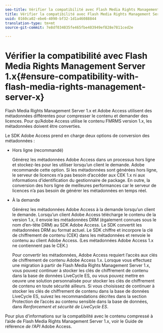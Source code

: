 ```yaml
---
seo-title: Vérifier la compatibilité avec Flash Media Rights Management Server 1.x
title: Vérifier la compatibilité avec Flash Media Rights Management Server 1.x
uuid: 0160ca02-ebe6-4090-bf32-1d1a46088844
translation-type: tm+mt
source-git-commit: 7e8df034035fe465fbe403949ef828e7811ced2e

---
```



# Vérifier la compatibilité avec Flash Media Rights Management Server 1.x{#ensure-compatibility-with-flash-media-rights-management-server-x}

Flash Media Rights Management Server 1.x et Adobe Access utilisent des métadonnées différentes pour compresser le contenu et demander des licences. Pour qu’Adobe Access utilise le contenu FMRMS version 1.x, les métadonnées doivent être converties.

Le SDK Adobe Access prend en charge deux options de conversion des métadonnées :

* Hors ligne (recommandé)

   Générez les métadonnées Adobe Access dans un processus hors ligne et stockez-les pour les utiliser lorsqu’un client le demande. Adobe recommande cette option. Si les métadonnées sont générées hors ligne, le serveur de licences n’a pas besoin d’accéder aux CEK 1.x ni aux informations d’identification du gestionnaire de package. En outre, la conversion des  hors ligne  de meilleures performances car le serveur de licences n’a pas besoin de générer les métadonnées en temps réel.

* À la demande

   Générez les métadonnées Adobe Access à la demande lorsqu’un client le demande. Lorsqu’un client Adobe Access télécharge le contenu de la version 1.x, il envoie les métadonnées DRM (également connues sous le nom d’en-tête DRM) au SDK Adobe Access. Le SDK convertit les métadonnées DRM au format actuel. Le SDK chiffre et incorpore la clé de chiffrement de contenu (CEK) dans les métadonnées et renvoie le contenu au client Adobe Access. (Les métadonnées Adobe Access 1.x ne contiennent pas le CEK.)

   Pour convertir les métadonnées, Adobe Access requiert l’accès aux clés de chiffrement de contenu Adobe Access 1.x. Lorsque vous effectuez une migration à partir de Flash Media Rights Management Server 1.x, vous pouvez continuer à stocker les clés de chiffrement de contenu dans la base de données LiveCycle ES, ou vous pouvez mettre en oeuvre une solution personnalisée pour stocker les clés de chiffrement de contenu en toute sécurité ailleurs. Si vous choisissez de continuer à stocker les clés de chiffrement de contenu dans la base de données LiveCycle ES, suivez les recommandations décrites dans la section Protection de l’accès au contenu sensible dans la base de données, dans *Renforcement et sécurité de LiveCycle ES*.

Pour plus d’informations sur la compatibilité avec le contenu compressé à l’aide de Flash Media Rights Management Server 1.x, voir le Guide de référence *de l’API* Adobe Access.
